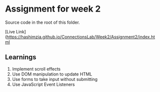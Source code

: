 # Assignment for week 2
Source code in the root of this folder.

[Live Link](https://hashimzia.github.io/ConnectionsLab/Week2/Assignment2/index.html

## Learnings
1. Implement scroll effects
2. Use DOM manipulation to update HTML
3. Use forms to take input without submitting
4. Use JavaScript Event Listeners
